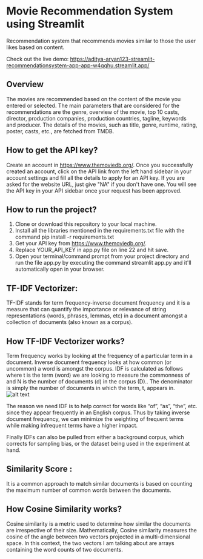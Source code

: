 # Movie Recommendation System using Streamlit

Recommendation system that recommends movies similar to those the user likes based on content.

Check out the live demo: https://aditya-aryan123-streamlit-recommendationsystem-app-app-w4qqhu.streamlit.app/


## Overview

The movies are recommended based on the content of the movie you entered or selected. The main parameters that are considered for the recommendations are the genre, overview of the movie, top 10 casts, director, production companies, production countries, tagline, keywords and producer. The details of the movies, such as title, genre, runtime, rating, poster, casts, etc., are fetched from TMDB.


## How to get the API key?

Create an account in https://www.themoviedb.org/. Once you successfully created an account, click on the API link from the left hand sidebar in your account settings and fill all the details to apply for an API key. If you are asked for the website URL, just give "NA" if you don't have one. You will see the API key in your API sidebar once your request has been approved.


## How to run the project?

1. Clone or download this repository to your local machine.
2. Install all the libraries mentioned in the requirements.txt file with the command pip install -r requirements.txt
3. Get your API key from https://www.themoviedb.org/.
4. Replace YOUR_API_KEY in app.py file on line 22 and hit save.
5. Open your terminal/command prompt from your project directory and run the file app.py by executing the command streamlit app.py and it'll automatically open in your browser.


## TF-IDF Vectorizer:

TF-IDF stands for term frequency-inverse document frequency and it is a measure that can quantify the importance or relevance of string representations (words, phrases, lemmas, etc)  in a document amongst a collection of documents (also known as a corpus).

## How TF-IDF Vectorizer works?

Term frequency works by looking at the frequency of a particular term in a document. Inverse document frequency looks at how common (or uncommon) a word is amongst the corpus. IDF is calculated as follows where t is the term (word) we are looking to measure the commonness of and N is the number of documents (d) in the corpus (D).. The denominator is simply the number of documents in which the term, t, appears in. 
![alt text](https://ecm.capitalone.com/WCM/tech/tf-idf-1.png)

The reason we need IDF is to help correct for words like “of”, “as”, “the”, etc. since they appear frequently in an English corpus. Thus by taking inverse document frequency, we can minimize the weighting of frequent terms while making infrequent terms have a higher impact.

Finally IDFs can also be pulled from either a background corpus, which corrects for sampling bias, or the dataset being used in the experiment at hand.

## Similarity Score :

It is a common approach to match similar documents is based on counting the maximum number of common words between the documents.


## How Cosine Similarity works?

Cosine similarity is a metric used to determine how similar the documents are irrespective of their size.
Mathematically, Cosine similarity measures the cosine of the angle between two vectors projected in a multi-dimensional space.
In this context, the two vectors I am talking about are arrays containing the word counts of two documents.
